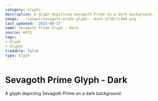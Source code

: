 ```yaml
---
category: Glyphs
description: A glyph depicting Sevagoth Prime on a dark background.
image: ../images/sevagoth-prime-glyph---dark-2f36c7c484.png
last_updated: '2025-09-17'
name: Sevagoth Prime Glyph - Dark
source: WFCD
tags:
- Glyph
- Glyphs
tradable: false
type: Glyph
---
```


# Sevagoth Prime Glyph - Dark

A glyph depicting Sevagoth Prime on a dark background.

